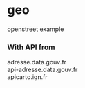 # geo
openstreet example

### With API from
adresse.data.gouv.fr  
api-adresse.data.gouv.fr  
apicarto.ign.fr  

